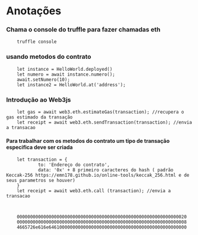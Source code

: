 # Anotações

### Chama o console do truffle para fazer chamadas eth

        truffle console

### usando metodos do contrato

        let instance = HelloWorld.deployed()
        let numero = await instance.numero();
        await.setNumero(10);
        let instance2 = HelloWorld.at('address');
        
### Introdução ao Web3js

        let gas = await web3.eth.estimateGas(transaction); //recupera o gas estimado da transação
        let receipt = await web3.eth.sendTransaction(transaction); //envia a transacao

#### Para trabalhar com os metodos do contrato um tipo de transação especifica deve ser criada

        let transaction = {
                to: 'Endereço do contrato',
                data: '0x' + 8 primeiro caracteres do hash ( padrão Keccak-256 https://emn178.github.io/online-tools/keccak_256.html e de seus parametros se houver)
        }
        let receipt = await web3.eth.call (transaction); //envia a transacao



        0000000000000000000000000000000000000000000000000000000000000020
        0000000000000000000000000000000000000000000000000000000000000008
        4665726e616e6461000000000000000000000000000000000000000000000000


